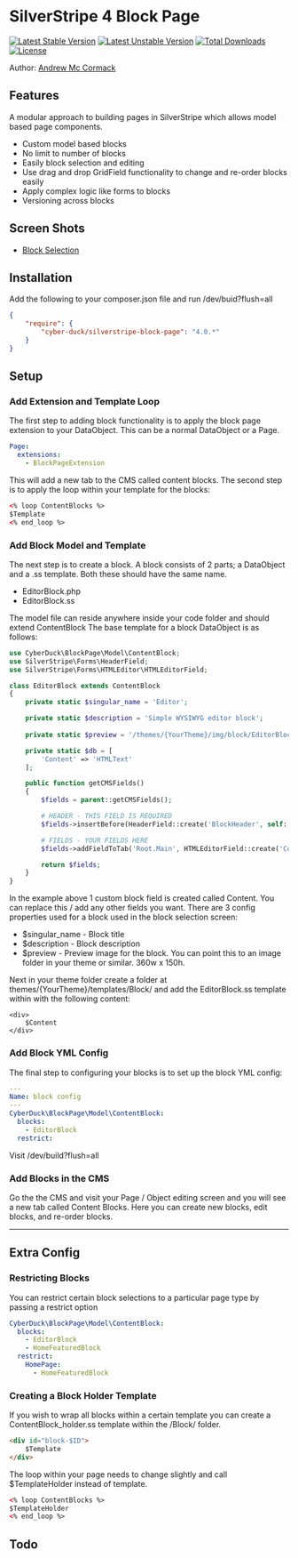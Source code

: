# SilverStripe 4 Block Page

[![Latest Stable Version](https://poser.pugx.org/cyber-duck/silverstripe-block-page/v/stable)](https://packagist.org/packages/cyber-duck/silverstripe-block-page)
[![Latest Unstable Version](https://poser.pugx.org/cyber-duck/silverstripe-block-page/v/unstable)](https://packagist.org/packages/cyber-duck/silverstripe-block-page)
[![Total Downloads](https://poser.pugx.org/cyber-duck/silverstripe-block-page/downloads)](https://packagist.org/packages/cyber-duck/silverstripe-block-page)
[![License](https://poser.pugx.org/cyber-duck/silverstripe-block-page/license)](https://packagist.org/packages/cyber-duck/silverstripe-block-page)

Author: [Andrew Mc Cormack](https://github.com/Andrew-Mc-Cormack)

## Features

A modular approach to building pages in SilverStripe which allows model based page components.
  - Custom model based blocks
  - No limit to number of blocks
  - Easily block selection and editing
  - Use drag and drop GridField functionality to change and re-order blocks easily
  - Apply complex logic like forms to blocks
  - Versioning across blocks

## Screen Shots

  - [Block Selection](/docs/images/block-selection.jpeg)

## Installation

Add the following to your composer.json file and run /dev/buid?flush=all

```json
{  
    "require": {  
        "cyber-duck/silverstripe-block-page": "4.0.*"
    }
}
```

## Setup

### Add Extension and Template Loop

The first step to adding block functionality is to apply the block page extension to your DataObject. This can be a normal DataObject or a Page.

```yml
Page:
  extensions:
    - BlockPageExtension
```

This will add a new tab to the CMS called content blocks.
The second step is to apply the loop within your template for the blocks:

```html
<% loop ContentBlocks %>
$Template
<% end_loop %>
```

### Add Block Model and Template

The next step is to create a block. A block consists of 2 parts; a DataObject and a .ss template. Both these should have the same name.

  - EditorBlock.php
  - EditorBlock.ss

The model file can reside anywhere inside your code folder and should extend ContentBlock
The base template for a block DataObject is as follows:

```php
use CyberDuck\BlockPage\Model\ContentBlock;
use SilverStripe\Forms\HeaderField;
use SilverStripe\Forms\HTMLEditor\HTMLEditorField;

class EditorBlock extends ContentBlock
{
    private static $singular_name = 'Editor';

    private static $description = 'Simple WYSIWYG editor block';
    
    private static $preview = '/themes/{YourTheme}/img/block/EditorBlock.png';

    private static $db = [
        'Content' => 'HTMLText'
    ];

    public function getCMSFields()
    {
        $fields = parent::getCMSFields();

        # HEADER - THIS FIELD IS REQUIRED
        $fields->insertBefore(HeaderField::create('BlockHeader', self::i18n_singular_name()), 'Title')

        # FIELDS - YOUR FIELDS HERE
        $fields->addFieldToTab('Root.Main', HTMLEditorField::create('Content')); // example field

        return $fields;
    }
}
```

In the example above 1 custom block field is created called Content. You can replace this / add any other fields you want.
There are 3 config properties used for a block used in the block selection screen:

  - $singular_name - Block title
  - $description - Block description
  - $preview - Preview image for the block. You can point this to an image folder in your theme or similar. 360w x 150h.

Next in your theme folder create a folder at themes/{YourTheme}/templates/Block/ and add the EditorBlock.ss template within with the following content:

```
<div>
    $Content
</div>
```

### Add Block YML Config

The final step to configuring your blocks is to set up the block YML config:

```yml
---
Name: block config
---
CyberDuck\BlockPage\Model\ContentBlock:
  blocks:
    - EditorBlock
  restrict:
```

Visit /dev/build?flush=all

### Add Blocks in the CMS

Go the the CMS and visit your Page / Object editing screen and you will see a new tab called Content Blocks.
Here you can create new blocks, edit blocks, and re-order blocks.

***

## Extra Config

### Restricting Blocks

You can restrict certain block selections to a particular page type by passing a restrict option

```yml
CyberDuck\BlockPage\Model\ContentBlock:
  blocks:
    - EditorBlock
    - HomeFeaturedBlock
  restrict:
    HomePage:
      - HomeFeaturedBlock
```

### Creating a Block Holder Template

If you wish to wrap all blocks within a certain template you can create a ContentBlock_holder.ss template within the /Block/ folder.

```html
<div id="block-$ID">
    $Template
</div>
```

The loop within your page needs to change slightly and call $TemplateHolder instead of template.

```html
<% loop ContentBlocks %>
$TemplateHolder
<% end_loop %>
```

## Todo